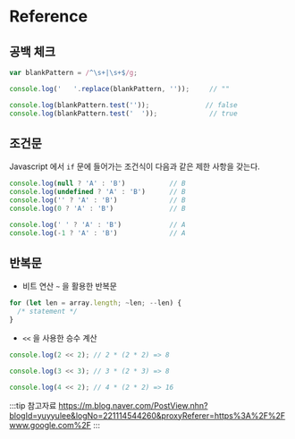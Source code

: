 # Reference

## 공백 체크

```javascript
var blankPattern = /^\s+|\s+$/g;

console.log('   '.replace(blankPattern, ''));     // ""

console.log(blankPattern.test(''));              // false 
console.log(blankPattern.test('  '));             // true 
```

## 조건문

Javascript 에서 `if` 문에 들어가는 조건식이 다음과 같은 제한 사항을 갖는다.

```javascript
console.log(null ? 'A' : 'B')           // B
console.log(undefined ? 'A' : 'B')      // B
console.log('' ? 'A' : 'B')             // B
console.log(0 ? 'A' : 'B')              // B

console.log(' ' ? 'A' : 'B')            // A
console.log(-1 ? 'A' : 'B')             // A
```

## 반복문

* 비트 연산 `~` 을 활용한 반복문

```javascript
for (let len = array.length; ~len; --len) {
  /* statement */
}
```

* `<<` 을 사용한 승수 계산

```javascript
console.log(2 << 2); // 2 * (2 * 2) => 8

console.log(3 << 3); // 3 * (2 * 3) => 8

console.log(4 << 2); // 4 * (2 * 2) => 16
```

:::tip 참고자료
<https://m.blog.naver.com/PostView.nhn?blogId=yuyyulee&logNo=221114544260&proxyReferer=https%3A%2F%2Fwww.google.com%2F>
:::
